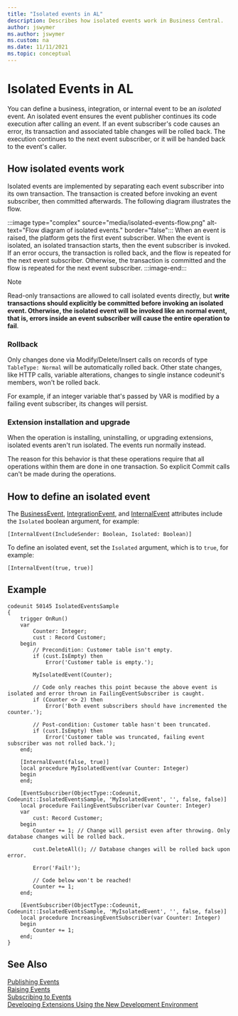 ```yaml
---
title: "Isolated events in AL"
description: Describes how isolated events work in Business Central. 
author: jswymer
ms.author: jswymer
ms.custom: na
ms.date: 11/11/2021
ms.topic: conceptual
---
```


# Isolated Events in AL

You can define a business, integration, or internal event to be an *isolated* event. An isolated event ensures the event publisher continues its code execution after calling an event. If an event subscriber's code causes an error, its transaction and associated table changes will be rolled back. The execution continues to the next event subscriber, or it will be handed back to the event's caller.

## How isolated events work

Isolated events are implemented by separating each event subscriber into its own transaction. The transaction is created before invoking an event subscriber, then committed afterwards. The following diagram illustrates the flow.

:::image type="complex" source="media/isolated-events-flow.png" alt-text="Flow diagram of isolated events." border="false":::
    When an event is raised, the platform gets the first event subscriber. When the event is isolated, an isolated transaction starts, then the event subscriber is invoked. If an error occurs, the transaction is rolled back, and the flow is repeated for the next event subscriber. Otherwise, the transaction is committed and the flow is repeated for the next event subscriber. 
:::image-end:::

> [!NOTE]  
> Read-only transactions are allowed to call isolated events directly, but **write transactions should explicitly be committed before invoking an isolated event. Otherwise, the isolated event will be invoked like an normal event, that is, errors inside an event subscriber will cause the entire operation to fail**.

### Rollback

Only changes done via Modify/Delete/Insert calls on records of type `TableType: Normal` will be automatically rolled back. Other state changes, like HTTP calls, variable alterations, changes to single instance codeunit's members, won't be rolled back.

For example, if an integer variable that's passed by VAR is modified by a failing event subscriber, its changes will persist.

### Extension installation and upgrade

When the operation is installing, uninstalling, or upgrading extensions, isolated events aren't run isolated. The events run normally instead. 

The reason for this behavior is that these operations require that all operations within them are done in one transaction. So explicit Commit calls can't be made during the operations.

## How to define an isolated event

The [BusinessEvent](attributes/devenv-businessevent-attribute.md), [IntegrationEvent](attributes/devenv-integrationevent-attribute.md), and [InternalEvent](attributes/devenv-internalevent-attribute.md) attributes include the `Isolated` boolean argument, for example:

```al
[InternalEvent(IncludeSender: Boolean, Isolated: Boolean)]
```

To define an isolated event, set the `Isolated` argument, which is to `true`, for example:

```al
[InternalEvent(true, true)]
```

## Example

```al
codeunit 50145 IsolatedEventsSample
{
    trigger OnRun()
    var
        Counter: Integer;
        cust : Record Customer;
    begin
        // Precondition: Customer table isn't empty.
        if (cust.IsEmpty) then
            Error('Customer table is empty.');

        MyIsolatedEvent(Counter);

        // Code only reaches this point because the above event is isolated and error thrown in FailingEventSubscriber is caught.
        if (Counter <> 2) then
            Error('Both event subscribers should have incremented the counter.');

        // Post-condition: Customer table hasn't been truncated.
        if (cust.IsEmpty) then
            Error('Customer table was truncated, failing event subscriber was not rolled back.');
    end;

    [InternalEvent(false, true)]
    local procedure MyIsolatedEvent(var Counter: Integer)
    begin
    end;

    [EventSubscriber(ObjectType::Codeunit, Codeunit::IsolatedEventsSample, 'MyIsolatedEvent', '', false, false)]
    local procedure FailingEventSubscriber(var Counter: Integer)
    var
        cust: Record Customer;
    begin
        Counter += 1; // Change will persist even after throwing. Only database changes will be rolled back.

        cust.DeleteAll(); // Database changes will be rolled back upon error.

        Error('Fail!');

        // Code below won't be reached!
        Counter += 1;
    end;

    [EventSubscriber(ObjectType::Codeunit, Codeunit::IsolatedEventsSample, 'MyIsolatedEvent', '', false, false)]
    local procedure IncreasingEventSubscriber(var Counter: Integer)
    begin
        Counter += 1;
    end;
}
```

## See Also

[Publishing Events](devenv-publishing-events.md)  
[Raising Events](devenv-raising-events.md)  
[Subscribing to Events](devenv-subscribing-to-events.md)  
[Developing Extensions Using the New Development Environment](devenv-dev-overview.md)  
